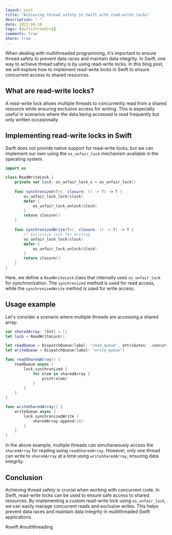 ```yaml
---
layout: post
title: "Achieving thread safety in Swift with read-write locks"
description: " "
date: 2023-09-18
tags: [multithreading]
comments: true
share: true
---
```


When dealing with multithreaded programming, it's important to ensure thread safety to prevent data races and maintain data integrity. In Swift, one way to achieve thread safety is by using read-write locks. In this blog post, we will explore how to implement read-write locks in Swift to ensure concurrent access to shared resources.

## What are read-write locks?

A read-write lock allows multiple threads to concurrently read from a shared resource while ensuring exclusive access for writing. This is especially useful in scenarios where the data being accessed is read frequently but only written occasionally.

## Implementing read-write locks in Swift

Swift does not provide native support for read-write locks, but we can implement our own using the `os_unfair_lock` mechanism available in the operating system.

```swift
import os

class ReadWriteLock {
    private var lock: os_unfair_lock_s = os_unfair_lock()
    
    func synchronized<T>(_ closure: () -> T) -> T {
        os_unfair_lock_lock(&lock)
        defer {
            os_unfair_lock_unlock(&lock)
        }
        return closure()
    }
    
    func synchronizedWrite<T>(_ closure: () -> T) -> T {
        // Exclusive lock for writing
        os_unfair_lock_lock(&lock)
        defer {
            os_unfair_lock_unlock(&lock)
        }
        return closure()
    }
}
```
Here, we define a `ReadWriteLock` class that internally uses `os_unfair_lock` for synchronization. The `synchronized` method is used for read access, while the `synchronizedWrite` method is used for write access.

## Usage example

Let's consider a scenario where multiple threads are accessing a shared array:

```swift
var sharedArray: [Int] = []
let lock = ReadWriteLock()

let readQueue = DispatchQueue(label: "read_queue", attributes: .concurrent)
let writeQueue = DispatchQueue(label: "write_queue")

func readSharedArray() {
    readQueue.async {
        lock.synchronized {
            for elem in sharedArray {
                print(elem)
            }
        }
    }
}

func writeSharedArray() {
    writeQueue.async {
        lock.synchronizedWrite {
            sharedArray.append(10)
        }
    }
}
```
In the above example, multiple threads can simultaneously access the `sharedArray` for reading using `readSharedArray`. However, only one thread can write to `sharedArray` at a time using `writeSharedArray`, ensuring data integrity.

## Conclusion

Achieving thread safety is crucial when working with concurrent code. In Swift, read-write locks can be used to ensure safe access to shared resources. By implementing a custom read-write lock using `os_unfair_lock`, we can easily manage concurrent reads and exclusive writes. This helps prevent data races and maintain data integrity in multithreaded Swift applications.

#swift #multithreading